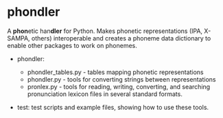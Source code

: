 # phondler
A **phon**etic han**dler** for Python. Makes phonetic representations (IPA, X-SAMPA, others) interoperable and creates a phoneme data dictionary to enable other packages to work on phonemes.

* phondler:
  * phondler_tables.py - tables mapping phonetic representations
  * phondler.py - tools for converting strings between representations
  * pronlex.py - tools for reading, writing, converting, and searching pronunciation lexicon files in several standard formats.

* test: test scripts and example files, showing how to use these tools.

